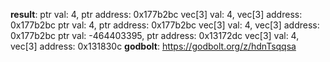 **result**:
ptr val: 4, ptr address: 0x177b2bc
vec[3] val: 4, vec[3] address: 0x177b2bc
ptr val: 4, ptr address: 0x177b2bc
vec[3] val: 4, vec[3] address: 0x177b2bc
ptr val: -464403395, ptr address: 0x13172dc
vec[3] val: 4, vec[3] address: 0x131830c
**godbolt**: https://godbolt.org/z/hdnTsqqsa